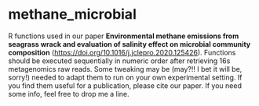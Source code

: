 # methane_microbial
R functions used in our paper **Environmental methane emissions from seagrass wrack and evaluation of salinity effect on microbial community composition**  (https://doi.org/10.1016/j.jclepro.2020.125426).
Functions should be executed sequentially in numeric order after retrieving 16s metagenomics raw reads. Some tweaking may be (may?!! I bet it will be, sorry!) needed to adapt them to run on your own experimental setting.
If you find them useful for a publication, please cite our paper.
If you need some info, feel free to drop me a line.
